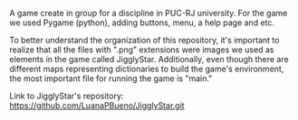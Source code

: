 A game create in group for a discipline in PUC-RJ university. For the game we used Pygame (python), adding buttons, menu, a help page and etc.

To better understand the organization of this repository, it's important to realize that all the files with ".png" extensions were images we used as elements in the game called JigglyStar. Additionally, even though there are different maps representing dictionaries to build the game's environment, the most important file for running the game is "main."

Link to JigglyStar's repository: https://github.com/LuanaPBueno/JigglyStar.git
